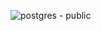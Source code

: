 

![postgres - public](https://github.com/user-attachments/assets/172ef288-5c13-4e47-94fb-156d267cd417)
